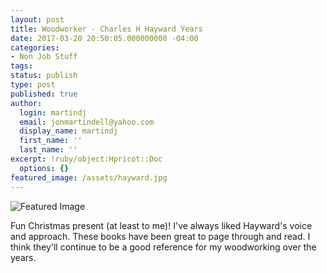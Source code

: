 ```yaml
---
layout: post
title: Woodworker - Charles H Hayward Years
date: 2017-03-20 20:50:05.000000000 -04:00
categories:
- Non Job Stuff
tags:
status: publish
type: post
published: true
author:
  login: martindj
  email: jonmartindell@yahoo.com
  display_name: martindj
  first_name: ''
  last_name: ''
excerpt: !ruby/object:Hpricot::Doc
  options: {}
featured_image: /assets/hayward.jpg
---
```

![Featured Image]({{page.featured_image}})

Fun Christmas present (at least to me)! I've always liked Hayward's voice and approach. These books have been great to page through and read. I think they'll continue to be a good reference for my woodworking over the years.
